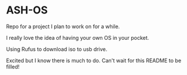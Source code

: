 # ASH-OS
Repo for a project I plan to work on for a while. 

I really love the idea of having your own OS in your pocket.

Using Rufus to download iso to usb drive.

Excited but I know there is much to do. Can't wait for this README to be filled!
